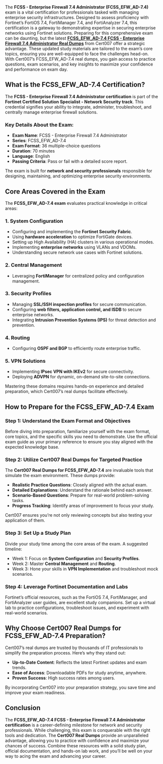 <p>The <strong>FCSS - Enterprise Firewall 7.4 Administrator (FCSS_EFW_AD-7.4)</strong> exam is a vital certification for professionals tasked with managing enterprise security infrastructures. Designed to assess proficiency with Fortinet&rsquo;s FortiOS 7.4, FortiManager 7.4, and FortiAnalyzer 7.4, this certification is a gateway to demonstrating expertise in securing enterprise networks using Fortinet solutions. Preparing for this comprehensive exam can be daunting, but the latest <a href="https://www.cert007.com/exam/fcss_efw_ad-7-4/"><strong>FCSS_EFW_AD-7.4 FCSS - Enterprise Firewall 7.4 Administrator&nbsp;Real Dumps</strong></a> from Cert007 offer a strategic advantage. These updated study materials are tailored to the exam&rsquo;s core topics, ensuring you are well-equipped to face the challenges head-on. With Cert007&rsquo;s FCSS_EFW_AD-7.4 real dumps, you gain access to practice questions, exam scenarios, and key insights to maximize your confidence and performance on exam day.</p>

<h2><strong>What is the FCSS_EFW_AD-7.4 Certification?</strong></h2>

<p>The <strong>FCSS - Enterprise Firewall 7.4 Administrator certification</strong> is part of the <strong>Fortinet Certified Solution Specialist - Network Security track</strong>. This credential signifies your ability to integrate, administer, troubleshoot, and centrally manage enterprise firewall solutions.</p>

<h3><strong>Key Details About the Exam</strong>:</h3>

<ul>
	<li><strong>Exam Name</strong>: FCSS - Enterprise Firewall 7.4 Administrator</li>
	<li><strong>Series</strong>: FCSS_EFW_AD-7.4</li>
	<li><strong>Exam Format</strong>: 36 multiple-choice questions</li>
	<li><strong>Duration</strong>: 70 minutes</li>
	<li><strong>Language</strong>: English</li>
	<li><strong>Passing Criteria</strong>: Pass or fail with a detailed score report.</li>
</ul>

<p>The exam is built for <strong>network and security professionals</strong> responsible for designing, maintaining, and optimizing enterprise security environments.</p>

<h2><strong>Core Areas Covered in the Exam</strong></h2>

<p>The <strong>FCSS_EFW_AD-7.4 exam</strong> evaluates practical knowledge in critical areas:</p>

<h3><strong>1. System Configuration</strong></h3>

<ul>
	<li>Configuring and implementing the <strong>Fortinet Security Fabric</strong>.</li>
	<li>Using <strong>hardware acceleration</strong> to optimize FortiGate devices.</li>
	<li>Setting up High Availability (HA) clusters in various operational modes.</li>
	<li>Implementing <strong>enterprise networks</strong> using VLANs and VDOMs.</li>
	<li>Understanding secure network use cases with Fortinet solutions.</li>
</ul>

<h3><strong>2. Central Management</strong></h3>

<ul>
	<li>Leveraging <strong>FortiManager</strong> for centralized policy and configuration management.</li>
</ul>

<h3><strong>3. Security Profiles</strong></h3>

<ul>
	<li>Managing <strong>SSL/SSH inspection profiles</strong> for secure communication.</li>
	<li>Configuring <strong>web filters, application control, and ISDB</strong> to secure enterprise networks.</li>
	<li>Integrating <strong>Intrusion Prevention Systems (IPS)</strong> for threat detection and prevention.</li>
</ul>

<h3><strong>4. Routing</strong></h3>

<ul>
	<li>Configuring <strong>OSPF and BGP</strong> to efficiently route enterprise traffic.</li>
</ul>

<h3><strong>5. VPN Solutions</strong></h3>

<ul>
	<li>Implementing <strong>IPsec VPN with IKEv2</strong> for secure connectivity.</li>
	<li>Deploying <strong>ADVPN</strong> for dynamic, on-demand site-to-site connections.</li>
</ul>

<p>Mastering these domains requires hands-on experience and detailed preparation, which Cert007&rsquo;s real dumps facilitate effectively.</p>

<h2><strong>How to Prepare for the FCSS_EFW_AD-7.4 Exam</strong></h2>

<h3><strong>Step 1: Understand the Exam Format and Objectives</strong></h3>

<p>Before diving into preparation, familiarize yourself with the exam format, core topics, and the specific skills you need to demonstrate. Use the official exam guide as your primary reference to ensure you stay aligned with the expected knowledge base.</p>

<h3><strong>Step 2: Utilize Cert007 Real Dumps for Targeted Practice</strong></h3>

<p>The <strong>Cert007 Real Dumps for FCSS_EFW_AD-7.4</strong> are invaluable tools that simulate the exam environment. These dumps provide:</p>

<ul>
	<li><strong>Realistic Practice Questions</strong>: Closely aligned with the actual exam.</li>
	<li><strong>Detailed Explanations</strong>: Understand the rationale behind each answer.</li>
	<li><strong>Scenario-Based Questions</strong>: Prepare for real-world problem-solving tasks.</li>
	<li><strong>Progress Tracking</strong>: Identify areas of improvement to focus your study.</li>
</ul>

<p>Cert007 ensures you&rsquo;re not only reviewing concepts but also testing your application of them.</p>

<h3><strong>Step 3: Set Up a Study Plan</strong></h3>

<p>Divide your study time among the core areas of the exam. A suggested timeline:</p>

<ul>
	<li>Week 1: Focus on <strong>System Configuration</strong> and <strong>Security Profiles</strong>.</li>
	<li>Week 2: Master <strong>Central Management</strong> and <strong>Routing</strong>.</li>
	<li>Week 3: Hone your skills in <strong>VPN Implementation</strong> and troubleshoot mock scenarios.</li>
</ul>

<h3><strong>Step 4: Leverage Fortinet Documentation and Labs</strong></h3>

<p>Fortinet&rsquo;s official resources, such as the FortiOS 7.4, FortiManager, and FortiAnalyzer user guides, are excellent study companions. Set up a virtual lab to practice configurations, troubleshoot issues, and experiment with real-world scenarios.</p>

<h2><strong>Why Choose Cert007 Real Dumps for FCSS_EFW_AD-7.4 Preparation?</strong></h2>

<p>Cert007&rsquo;s real dumps are trusted by thousands of IT professionals to simplify the preparation process. Here&rsquo;s why they stand out:</p>

<ul>
	<li><strong>Up-to-Date Content</strong>: Reflects the latest Fortinet updates and exam trends.</li>
	<li><strong>Ease of Access</strong>: Downloadable PDFs for study anytime, anywhere.</li>
	<li><strong>Proven Success</strong>: High success rates among users.</li>
</ul>

<p>By incorporating Cert007 into your preparation strategy, you save time and improve your exam readiness.</p>

<h2><strong>Conclusion</strong></h2>

<p>The <strong>FCSS_EFW_AD-7.4 FCSS - Enterprise Firewall 7.4 Administrator certification</strong> is a career-defining milestone for network and security professionals. While challenging, this exam is conquerable with the right tools and dedication. The <strong>Cert007 Real Dumps</strong> provide an unparalleled advantage, allowing you to practice with confidence and maximize your chances of success. Combine these resources with a solid study plan, official documentation, and hands-on lab work, and you&rsquo;ll be well on your way to acing the exam and advancing your career.</p>

<p><!-- notionvc: 3e08069e-2ea0-4c31-8fe9-5acac6d36508 --></p>
